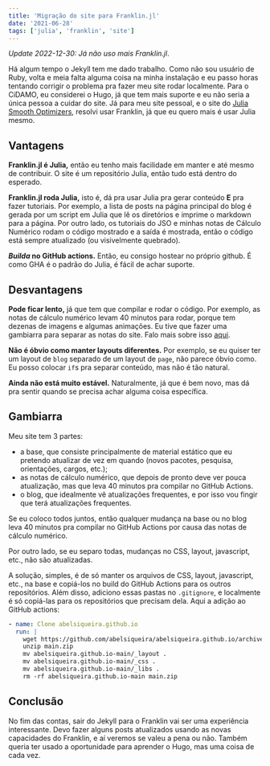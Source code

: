 ```yaml
---
title: 'Migração do site para Franklin.jl'
date: '2021-06-28'
tags: ['julia', 'franklin', 'site']
---
```


_Update 2022-12-30: Já não uso mais Franklin.jl_.

Há algum tempo o Jekyll tem me dado trabalho.
Como não sou usuário de Ruby, volta e meia falta alguma coisa na minha instalação e eu passo horas tentando corrigir o problema pra fazer meu site rodar localmente.
Para o CiDAMO, eu considerei o Hugo, já que tem mais suporte e eu não seria a única pessoa a cuidar do site.
Já para meu site pessoal, e o site do [Julia Smooth Optimizers](https://juliasmoothoptimizers.github.io), resolvi usar Franklin, já que eu quero mais é usar Julia mesmo.

## Vantagens

**Franklin.jl é Julia,** então eu tenho mais facilidade em manter e até mesmo de contribuir.
O site é um repositório Julia, então tudo está dentro do esperado.

**Franklin.jl roda Julia,** isto é, dá pra usar Julia pra gerar conteúdo **E** pra fazer tutoriais.
Por exemplo, a lista de posts na página principal do blog é gerada por um script em Julia que lê os diretórios e imprime o markdown para a página.
Por outro lado, os tutoriais do JSO e minhas notas de Cálculo Numérico rodam o código mostrado e a saída é mostrada, então o código está sempre atualizado (ou visivelmente quebrado).

**_Builda_ no GitHub actions.** Então, eu consigo hostear no próprio github. É como GHA é o padrão do Julia, é fácil de achar suporte.

## Desvantagens

**Pode ficar lento,** já que tem que compilar e rodar o código.
Por exemplo, as notas de cálculo numérico levam 40 minutos para rodar, porque tem dezenas de imagens e algumas animações.
Eu tive que fazer uma gambiarra para separar as notas do site. Falo mais sobre isso [aqui](#gambiarra).

**Não é óbvio como manter layouts diferentes.** Por exemplo, se eu quiser ter um layout de `blog` separado de um layout de `page`, não parece óbvio como.
Eu posso colocar `if`s pra separar conteúdo, mas não é tão natural.

**Ainda não está muito estável.** Naturalmente, já que é bem novo, mas dá pra sentir quando se precisa achar alguma coisa específica.

## Gambiarra

Meu site tem 3 partes:

- a base, que consiste principalmente de material estático que eu pretendo atualizar de vez em quando (novos pacotes, pesquisa, orientações, cargos, etc.);
- as notas de cálculo numérico, que depois de pronto deve ver pouca atualização, mas que leva 40 minutos pra compilar no GitHub Actions.
- o blog, que idealmente vê atualizações frequentes, e por isso vou fingir que terá atualizações frequentes.

Se eu coloco todos juntos, então qualquer mudança na base ou no blog leva 40 minutos pra compilar no GitHub Actions por causa das notas de cálculo numérico.

Por outro lado, se eu separo todas, mudanças no CSS, layout, javascript, etc., não são atualizadas.

A solução, simples, é de só manter os arquivos de CSS, layout, javascript, etc., na base e copiá-los no build do GitHub Actions para os outros repositórios.
Além disso, adiciono essas pastas no `.gitignore`, e localmente é só copiá-las para os repositórios que precisam dela.
Aqui a adição ao GitHub actions:

```yaml
- name: Clone abelsiqueira.github.io
  run: |
    wget https://github.com/abelsiqueira/abelsiqueira.github.io/archive/refs/heads/main.zip
    unzip main.zip
    mv abelsiqueira.github.io-main/_layout .
    mv abelsiqueira.github.io-main/_css .
    mv abelsiqueira.github.io-main/_libs .
    rm -rf abelsiqueira.github.io-main main.zip
```

## Conclusão

No fim das contas, sair do Jekyll para o Franklin vai ser uma experiência interessante.
Devo fazer alguns posts atualizados usando as novas capacidades do Franklin, e aí veremos se valeu a pena ou não.
Também queria ter usado a oportunidade para aprender o Hugo, mas uma coisa de cada vez.
